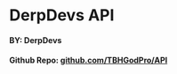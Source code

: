 # DerpDevs API
#### BY: DerpDevs
#### Github Repo: [github.com/TBHGodPro/API](https://github.com/TBHGodPro/API)